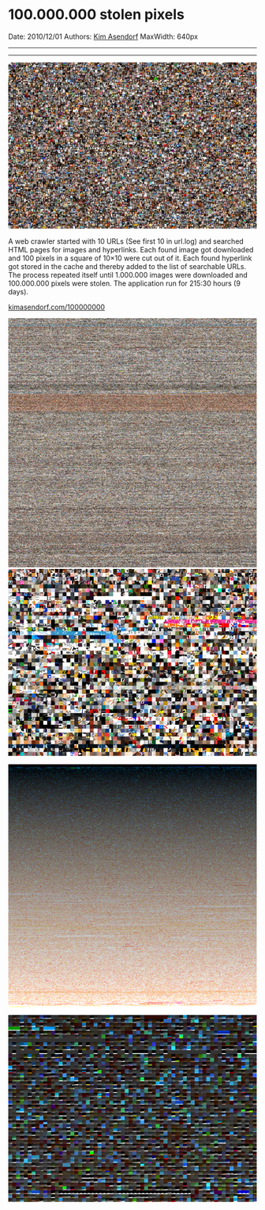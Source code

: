# 100.000.000 stolen pixels

Date: 2010/12/01
Authors: [Kim Asendorf](http://kimasendorf.com)
MaxWidth: 640px

---
---

![](poster.jpg)

A web crawler started with 10 URLs (See first 10 in url.log) and searched HTML pages for images and hyperlinks. Each found image got downloaded and 100 pixels in a square of 10×10 were cut out of it. Each found hyperlink got stored in the cache and thereby added to the list of searchable URLs. The process repeated itself until 1.000.000 images were downloaded and 100.000.000 pixels were stolen. The application run for 215:30 hours (9 days).

[kimasendorf.com/100000000](http://kimasendorf.com/100000000/)

![](original.jpg)
![](original-cut.jpg)

![](imgrgbcutsort.jpg)
![](imgrgbcutsort-cut.jpg)


